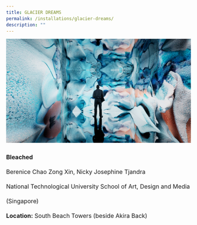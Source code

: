 ```yaml
---
title: GLACIER DREAMS
permalink: /installations/glacier-dreams/
description: ""
---
```

![](/images/Installations/Glacier%20Dreams.jpg)<p style="font-size:16px; line-height:40px"><b>Bleached</b><br>
Berenice Chao Zong Xin, Nicky Josephine Tjandra<br>
National Technological University School of Art, Design and Media (Singapore)<br>
<b>Location:</b> South Beach Towers (beside Akira Back)</p>